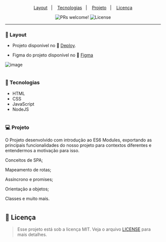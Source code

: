 
<p align="center">
  <a href="#-layout">Layout</a>&nbsp;&nbsp;&nbsp;|&nbsp;&nbsp;&nbsp;
  <a href="#-tecnologias">Tecnologias</a>&nbsp;&nbsp;&nbsp;|&nbsp;&nbsp;&nbsp;
  <a href="#-projeto">Projeto</a>&nbsp;&nbsp;&nbsp;|&nbsp;&nbsp;&nbsp;
  <a href="#memo-licença">Licença</a>
</p>

<p align="center">
 <img src="https://img.shields.io/static/v1?label=PRs&message=welcome&color=49AA26&labelColor=000000" alt="PRs welcome!" />

  <img alt="License" src="https://img.shields.io/static/v1?label=license&message=MIT&color=49AA26&labelColor=000000">
</p>

---

### 🔖 Layout

- Projeto disponível no 🔗 [Deploy](https://spauniverses.netlify.app/#home). 

- Figma do projeto disponível no 🔗 [Figma](https://www.figma.com/file/ceORR9JX9eUcMRR1l0tNBI/%5BDesafios-Explorer%5D-SPA-Universe-(Copy)?node-id=104%3A48&t=G5v1T0h8CcCSvr3D-0)

![image](https://user-images.githubusercontent.com/108701750/207184999-08772df9-f1ce-4cb6-a037-2561e693deff.png)

#

### 🚀 Tecnologias

- HTML
- CSS
- JavaScript 
- NodeJS

#

### 💻 Projeto

O Projeto desenvolvido com introdução ao ES6 Modules, exportando as principais funcionalidades do nosso projeto para contextos diferentes e entendermos a motivação para isso.

Conceitos de SPA;

Mapeamento de rotas;

Assíncrono e promises;

Orientação a objetos;

Classes e muito mais.

#

## :memo: Licença

> Esse projeto está sob a licença MIT. Veja o arquivo [LICENSE](.github/LICENSE.md) para mais detalhes.
